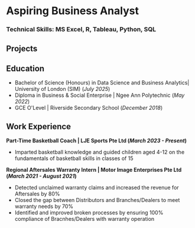 # Aspiring Business Analyst
### Technical Skills: MS Excel, R, Tableau, Python, SQL

## Projects

## Education
- Bachelor of Science (Honours) in Data Science and Business Analytics| University of London (SIM) (_July 2025_)
- Diploma in Business & Social Enterprise | Ngee Ann Polytechnic (_May 2022_)
- GCE O'Level | Riverside Secondary School (_December 2018_)

## Work Experience
**Part-Time Basketball Coach | LJE Sports Pte Ltd (_March 2023 - Present_)**
- Imparted basketball knowledge and guided children aged 4-12 on the fundamentals of basketball skills in classes of 15

**Regional Aftersales Warranty Intern | Motor Image Enterprises Pte Ltd (_March 2021 - August 2021_)**
- Detected unclaimed warranty claims and increased the revenue for Aftersales by 80%
- Closed the gap between Distributors and Branches/Dealers to meet warranty needs by 70%
- Identified and improved broken processes by ensuring 100% compliance of Bracnhes/Dealers with warranty operation
